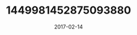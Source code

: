 ---
title: "1449981452875093880"
cover: "2017-02-14 22.21.20 1449981452875093880_46248401"
photo: "2017-02-14 22.21.20 1449981452875093880_46248401"
date: "2017-02-14"
type: "photo"
---